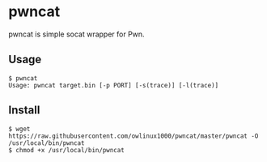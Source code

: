 # pwncat

pwncat is simple socat wrapper for Pwn.

## Usage

```shell
$ pwncat
Usage: pwncat target.bin [-p PORT] [-s(trace)] [-l(trace)]
```

## Install

```shell
$ wget https://raw.githubusercontent.com/owlinux1000/pwncat/master/pwncat -O /usr/local/bin/pwncat
$ chmod +x /usr/local/bin/pwncat
```

